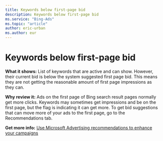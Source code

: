 ```yaml
---
title: Keywords below first-page bid
description: Keywords below first-page bid
ms.service: "Bing-Ads"
ms.topic: "article"
author: eric-urban
ms.author: eur
---
```


# Keywords below first-page bid

**What it shows:**  List of keywords that are active and can show. However, their current bid is below the system suggested first page bid. This means they are not getting the reasonable amount of first page impressions as they can.

**Why review it:**  Ads on the first page of Bing search result pages normally get more clicks. Keywords may sometimes get impressions and be on the first page, but the flag is indicating it can get more. To get bid suggestions that can move more of your ads to the first page, go to the Recommendations tab.

**Get more info:**        [Use Microsoft Advertising recommendations to enhance your campaigns](../hlp_BA_CONC_Recommendations.md)


